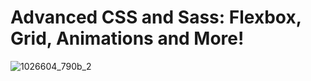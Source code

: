 # Advanced CSS and Sass: Flexbox, Grid, Animations and More!

![1026604_790b_2](https://github.com/Aman07a/Advanced_CSS_and_Sass/assets/60389872/a7eb3065-014e-4289-b801-27e5698e1f0d)

